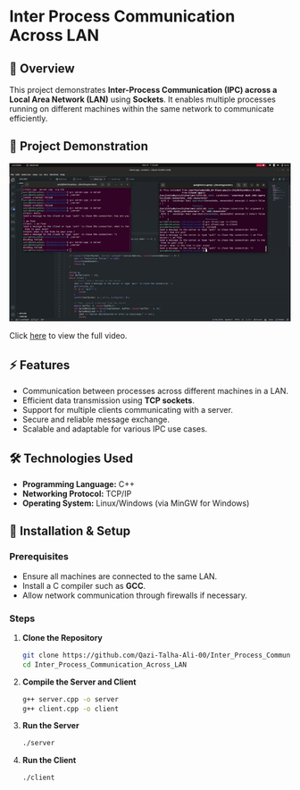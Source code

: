# Inter Process Communication Across LAN

## 📌 Overview

This project demonstrates **Inter-Process Communication (IPC) across a Local Area Network (LAN)** using **Sockets**. It enables multiple processes running on different machines within the same network to communicate efficiently.

## 🎥 Project Demonstration

![Demo](assets/working.gif)  

Click [here](assets/working.webm) to view the full video.
## ⚡ Features

- Communication between processes across different machines in a LAN.
- Efficient data transmission using **TCP sockets**.
- Support for multiple clients communicating with a server.
- Secure and reliable message exchange.
- Scalable and adaptable for various IPC use cases.

## 🛠️ Technologies Used

- **Programming Language:** C++
- **Networking Protocol:** TCP/IP
- **Operating System:** Linux/Windows (via MinGW for Windows)

## 🚀 Installation & Setup

### Prerequisites

- Ensure all machines are connected to the same LAN.
- Install a C compiler such as **GCC**.
- Allow network communication through firewalls if necessary.

### Steps

1. **Clone the Repository**
   ```sh
   git clone https://github.com/Qazi-Talha-Ali-00/Inter_Process_Communication_Across_LAN.git
   cd Inter_Process_Communication_Across_LAN


2. **Compile the Server and Client**
   ```sh
   g++ server.cpp -o server
   g++ client.cpp -o client


3. **Run the Server**
   ```sh
   ./server

4. **Run the Client**
   ```sh
   ./client

